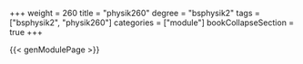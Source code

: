 +++
weight = 260
title = "physik260"
degree = "bsphysik2"
tags = ["bsphysik2", "physik260"]
categories = ["module"]
bookCollapseSection = true
+++

{{< genModulePage >}}
